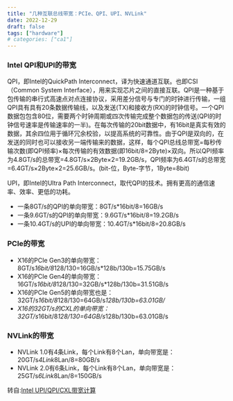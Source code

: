 ```yaml
---
title: "几种互联总线带宽：PCIe、QPI、UPI、NVLink"
date: 2022-12-29
draft: false
tags: ["hardware"]
# categories: ["ca1"]
---
```




### Intel QPI和UPI的带宽

QPI，即Intel的QuickPath Interconnect，译为快速通道互联。也即CSI（Common System Interface），用来实现芯片之间的直接互联。QPI是一种基于包传输的串行式高速点对点连接协议，采用差分信号与专门的时钟进行传输，一组QPI具有具有20条数据传输线，以及发送(TX)和接收方(RX)的时钟信号。一个QPI数据包包含80位，需要两个时钟周期或四次传输完成整个数据包的传送(QPI的时钟信号速率是传输速率的一半)。在每次传输的20bit数据中，有16bit是真实有效的数据，其余四位用于循环冗余校验，以提高系统的可靠性。由于QPI是双向的，在发送的同时也可以接收另一端传输来的数据，这样，每个QPI总线总带宽=每秒传输次数(即QPI频率)×每次传输的有效数据(即16bit/8=2Byte)×双向。所以QPI频率为4.8GT/s的总带宽=4.8GT/s×2Byte×2=19.2GB/s，QPI频率为6.4GT/s的总带宽=6.4GT/s×2Byte×2=25.6GB/s。(bit-位，Byte-字节，1Byte=8bit)

UPI，即Intel的Ultra Path Interconnect，取代QPI的技术。拥有更高的通信速率、效率、更低的功耗。

- 一条8GT/s的QPI的单向带宽：8GT/s*16bit/8=16GB/s
- 一条9.6GT/s的QPI的单向带宽：9.6GT/s*16bit/8=19.2GB/s
- 一条10.4GT/s的UPI的单向带宽：10.4GT/s*16bit/8=20.8GB/s

### PCIe的带宽

- X16的PCIe Gen3的单向带宽：8GT/s*16bit/8*128/130=16GB/s*128b/130b=15.75GB/s
- X16的PCIe Gen4的单向带宽：16GT/s*16bit/8*128/130=32GB/s*128b/130b=31.51GB/s
- X16的PCIe Gen5的单向带宽也是：32GT/s*16bit/8*128/130=64GB/s*128b/130b=63.01GB/*
- *X16的32GT/s的CXL的单向带宽：32GT/s*16bit/8*128/130=64GB/s*128b/130b=63.01GB/s

### NVLink的带宽

- NVLink 1.0有4条Link，每个Link有8个Lan，单向带宽是：20GT/s*4Link*8Lan/8=80GB/s
- NVLink 2.0有6条Link，每个Link有8个Lan，单向带宽是：25GT/s*6Link*8Lan/8=150GB/s

转自:[Intel UPI/QPI/CXL带宽计算](https://www.cnblogs.com/kongchung/p/11826678.html)
